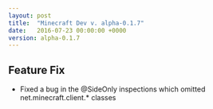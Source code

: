```yaml
---
layout: post
title:  "Minecraft Dev v. alpha-0.1.7"
date:   2016-07-23 00:00:00 +0000
version: alpha-0.1.7
---
```


## Feature Fix

* Fixed a bug in the @SideOnly inspections which omitted net.minecraft.client.* classes
